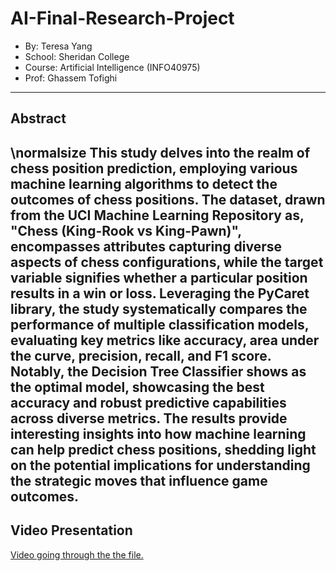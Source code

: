# AI-Final-Research-Project
- By: Teresa Yang
- School: Sheridan College
- Course: Artificial Intelligence (INFO40975)
- Prof: Ghassem Tofighi
---
## Abstract
\normalsize
This study delves into the realm of chess position prediction, employing various machine learning algorithms to detect the outcomes of chess positions. The dataset, drawn from the UCI Machine Learning Repository as, "Chess (King-Rook vs King-Pawn)", encompasses attributes capturing diverse aspects of chess configurations, while the target variable signifies whether a particular position results in a win or loss. Leveraging the PyCaret library, the study systematically compares the performance of multiple classification models, evaluating key metrics like accuracy, area under the curve, precision, recall, and F1 score. Notably, the Decision Tree Classifier shows as the optimal model, showcasing the best accuracy and robust predictive capabilities across diverse metrics. The results provide interesting insights into how machine learning can help predict chess positions, shedding light on the potential implications for understanding the strategic moves that influence game outcomes.
---
## Video Presentation
[Video going through the the file.](https://youtu.be/d_dyuQ_qCq0) 
